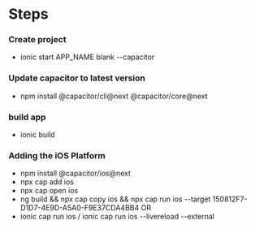 # Steps

### Create project

- ionic start APP_NAME blank --capacitor

### Update capacitor to latest version

- npm install @capacitor/cli@next @capacitor/core@next

### build app

- ionic build

### Adding the iOS Platform

- npm install @capacitor/ios@next
- npx cap add ios
- npx cap open ios
- ng build && npx cap copy ios && npx cap run ios --target 150812F7-D1D7-4E9D-A5A0-F9E37CDA4BB4
  OR
- ionic cap run ios / ionic cap run ios --livereload --external
